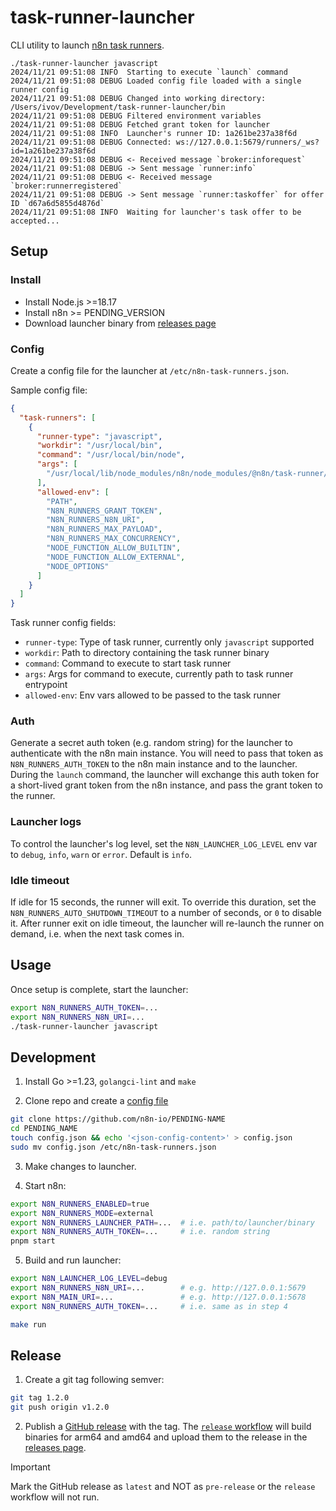 # task-runner-launcher

CLI utility to launch [n8n task runners](https://docs.n8n.io/PENDING).

```
./task-runner-launcher javascript
2024/11/21 09:51:08 INFO  Starting to execute `launch` command
2024/11/21 09:51:08 DEBUG Loaded config file loaded with a single runner config
2024/11/21 09:51:08 DEBUG Changed into working directory: /Users/ivov/Development/task-runner-launcher/bin
2024/11/21 09:51:08 DEBUG Filtered environment variables
2024/11/21 09:51:08 DEBUG Fetched grant token for launcher
2024/11/21 09:51:08 INFO  Launcher's runner ID: 1a261be237a38f6d
2024/11/21 09:51:08 DEBUG Connected: ws://127.0.0.1:5679/runners/_ws?id=1a261be237a38f6d
2024/11/21 09:51:08 DEBUG <- Received message `broker:inforequest`
2024/11/21 09:51:08 DEBUG -> Sent message `runner:info`
2024/11/21 09:51:08 DEBUG <- Received message `broker:runnerregistered`
2024/11/21 09:51:08 DEBUG -> Sent message `runner:taskoffer` for offer ID `d67a6d5855d4876d`
2024/11/21 09:51:08 INFO  Waiting for launcher's task offer to be accepted...
```

## Setup

### Install

- Install Node.js >=18.17 
- Install n8n >= PENDING_VERSION
- Download launcher binary from [releases page](https://github.com/n8n-io/task-runner-launcher/releases)

### Config

Create a config file for the launcher at `/etc/n8n-task-runners.json`.

Sample config file:

```json
{
  "task-runners": [
    {
      "runner-type": "javascript",
      "workdir": "/usr/local/bin",
      "command": "/usr/local/bin/node",
      "args": [
        "/usr/local/lib/node_modules/n8n/node_modules/@n8n/task-runner/dist/start.js"
      ],
      "allowed-env": [
        "PATH",
        "N8N_RUNNERS_GRANT_TOKEN",
        "N8N_RUNNERS_N8N_URI",
        "N8N_RUNNERS_MAX_PAYLOAD",
        "N8N_RUNNERS_MAX_CONCURRENCY",
        "NODE_FUNCTION_ALLOW_BUILTIN",
        "NODE_FUNCTION_ALLOW_EXTERNAL",
        "NODE_OPTIONS"
      ]
    }
  ]
}
```

Task runner config fields:

- `runner-type`: Type of task runner, currently only `javascript` supported
- `workdir`: Path to directory containing the task runner binary
- `command`: Command to execute to start task runner
- `args`: Args for command to execute, currently path to task runner entrypoint
- `allowed-env`: Env vars allowed to be passed to the task runner

### Auth

Generate a secret auth token (e.g. random string) for the launcher to authenticate with the n8n main instance. You will need to pass that token as `N8N_RUNNERS_AUTH_TOKEN` to the n8n main instance and to the launcher. During the `launch` command, the launcher will exchange this auth token for a short-lived grant token from the n8n instance, and pass the grant token to the runner.

### Launcher logs

To control the launcher's log level, set the `N8N_LAUNCHER_LOG_LEVEL` env var to `debug`, `info`, `warn` or `error`. Default is `info`.

### Idle timeout

If idle for 15 seconds, the runner will exit. To override this duration, set the `N8N_RUNNERS_AUTO_SHUTDOWN_TIMEOUT` to a number of seconds, or `0` to disable it. After runner exit on idle timeout, the launcher will re-launch the runner on demand, i.e. when the next task comes in.   

## Usage

Once setup is complete, start the launcher:

```sh
export N8N_RUNNERS_AUTH_TOKEN=...
export N8N_RUNNERS_N8N_URI=... 
./task-runner-launcher javascript
```

## Development

1. Install Go >=1.23, `golangci-lint` and `make`

2. Clone repo and create a [config file](#config)

```sh
git clone https://github.com/n8n-io/PENDING-NAME
cd PENDING_NAME
touch config.json && echo '<json-config-content>' > config.json
sudo mv config.json /etc/n8n-task-runners.json
```

3. Make changes to launcher.

4. Start n8n:

```sh
export N8N_RUNNERS_ENABLED=true
export N8N_RUNNERS_MODE=external 
export N8N_RUNNERS_LAUNCHER_PATH=...  # i.e. path/to/launcher/binary
export N8N_RUNNERS_AUTH_TOKEN=...     # i.e. random string
pnpm start
```

5. Build and run launcher:

```sh
export N8N_LAUNCHER_LOG_LEVEL=debug
export N8N_RUNNERS_N8N_URI=...        # e.g. http://127.0.0.1:5679
export N8N_MAIN_URI=...               # e.g. http://127.0.0.1:5678
export N8N_RUNNERS_AUTH_TOKEN=...     # i.e. same as in step 4

make run
```

## Release

1. Create a git tag following semver:

```sh
git tag 1.2.0
git push origin v1.2.0
```

2. Publish a [GitHub release](https://github.com/n8n-io/task-runner-launcher/releases/new) with the tag. The [`release` workflow](./.github/workflows/release.yml) will build binaries for arm64 and amd64 and upload them to the release in the [releases page](https://github.com/n8n-io/task-runner-launcher/releases).

> [!IMPORTANT]  
> Mark the GitHub release as `latest` and NOT as `pre-release` or the `release` workflow will not run.